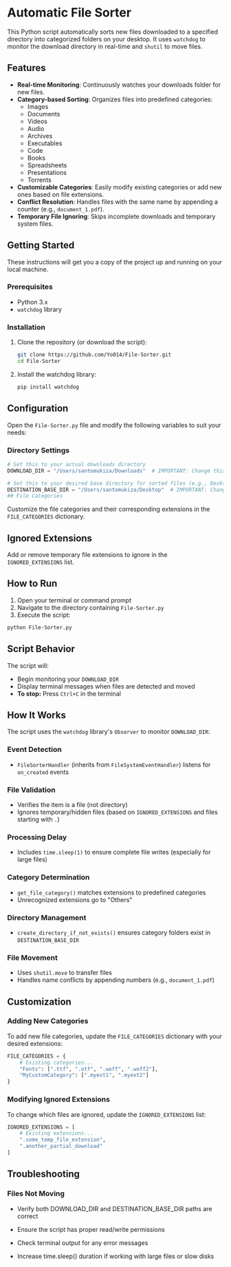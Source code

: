 # Automatic File Sorter

This Python script automatically sorts new files downloaded to a specified directory into categorized folders on your desktop. It uses `watchdog` to monitor the download directory in real-time and `shutil` to move files.

## Features

- **Real-time Monitoring**: Continuously watches your downloads folder for new files.
- **Category-based Sorting**: Organizes files into predefined categories:
  - Images
  - Documents
  - Videos
  - Audio
  - Archives
  - Executables
  - Code
  - Books
  - Spreadsheets
  - Presentations
  - Torrents
- **Customizable Categories**: Easily modify existing categories or add new ones based on file extensions.
- **Conflict Resolution**: Handles files with the same name by appending a counter (e.g., `document_1.pdf`).
- **Temporary File Ignoring**: Skips incomplete downloads and temporary system files.

## Getting Started

These instructions will get you a copy of the project up and running on your local machine.

### Prerequisites

- Python 3.x
- `watchdog` library

### Installation

1. Clone the repository (or download the script):
   ```bash
   git clone https://github.com/Yo014/File-Sorter.git
   cd File-Sorter
2. Install the watchdog library:
    ```bash
    pip install watchdog

## Configuration

Open the `File-Sorter.py` file and modify the following variables to suit your needs:

### Directory Settings

```python
# Set this to your actual downloads directory
DOWNLOAD_DIR = "/Users/santomukiza/Downloads"  # IMPORTANT: Change this path

# Set this to your desired base directory for sorted files (e.g., Desktop)
DESTINATION_BASE_DIR = "/Users/santomukiza/Desktop"  # IMPORTANT: Change this path
## File Categories
```
Customize the file categories and their corresponding extensions in the `FILE_CATEGORIES` dictionary.

## Ignored Extensions
Add or remove temporary file extensions to ignore in the `IGNORED_EXTENSIONS` list.

## How to Run
1. Open your terminal or command prompt
2. Navigate to the directory containing `File-Sorter.py`
3. Execute the script:
```bash
python File-Sorter.py
```
## Script Behavior

The script will:
- Begin monitoring your `DOWNLOAD_DIR`
- Display terminal messages when files are detected and moved
- **To stop:** Press `Ctrl+C` in the terminal

## How It Works

The script uses the `watchdog` library's `Observer` to monitor `DOWNLOAD_DIR`:

### Event Detection
- `FileSorterHandler` (inherits from `FileSystemEventHandler`) listens for `on_created` events

### File Validation
- Verifies the item is a file (not directory)
- Ignores temporary/hidden files (based on `IGNORED_EXTENSIONS` and files starting with `.`)

### Processing Delay
- Includes `time.sleep(1)` to ensure complete file writes (especially for large files)

### Category Determination
- `get_file_category()` matches extensions to predefined categories
- Unrecognized extensions go to "Others"

### Directory Management
- `create_directory_if_not_exists()` ensures category folders exist in `DESTINATION_BASE_DIR`

### File Movement
- Uses `shutil.move` to transfer files
- Handles name conflicts by appending numbers (e.g., `document_1.pdf`)

## Customization

### Adding New Categories
To add new file categories, update the `FILE_CATEGORIES` dictionary with your desired extensions:

```python
FILE_CATEGORIES = {
    # Existing categories...
    "Fonts": [".ttf", ".otf", ".woff", ".woff2"],
    "MyCustomCategory": [".myext1", ".myext2"]
}
```
### Modifying Ignored Extensions
To change which files are ignored, update the `IGNORED_EXTENSIONS` list:
```python
IGNORED_EXTENSIONS = [
    # Existing extensions...
    ".some_temp_file_extension", 
    ".another_partial_download"
]
```
## Troubleshooting
### Files Not Moving
- Verify both DOWNLOAD_DIR and DESTINATION_BASE_DIR paths are correct

- Ensure the script has proper read/write permissions

- Check terminal output for any error messages

- Increase time.sleep() duration if working with large files or slow disks



